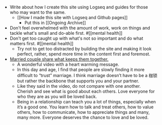 - Write about how I create this site using Logseq and guides for those who may want to the same.
	- [[How I made this site with Logseq and Github pages]]
		- Put this in [[Ongoing Archive]]
- Don't feel overwhelmed with the amount of work, work on things and tackle what's small and do-able first. #[[mental health]]
- Don't get too caught up with what's not so important and do what matters first. #[[mental health]]
	- Try not to get too distracted by building the site and making it look perfect, rather, spend more time in the content first and foremost.
- [Married couple share what keeps them together.](https://m.youtube.com/watch?v=1j3SPeUV0KI)
	- A wonderful video with a heart warming message.
	- In this day and age, I find that people are slowly finding it more difficult to “trust” marriage. I think marriage doesn’t have to be a 枷锁 but rather the backbone that supports you and your partner.
	- Like they said in the video, do not compare with one another. Cherish and see what is good about each others. Love everyone for who they are as you will be loved back.
	- Being in a relationship can teach you a lot of things, especially when it’s a good one. You learn how to talk and treat others, how to value others, how to communicate, how to appreciate things and many, many more. Everyone deserves the chance to love and be loved.